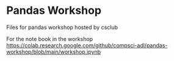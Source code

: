 # Pandas Workshop

Files for pandas workshop hosted by csclub

For the note book in the workshop https://colab.research.google.com/github/compsci-adl/pandas-workshop/blob/main/workshop.ipynb
